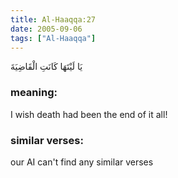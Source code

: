 ```yaml
---
title: Al-Haaqqa:27
date: 2005-09-06
tags: ["Al-Haaqqa"]
---
```

يَا لَيْتَهَا كَانَتِ الْقَاضِيَةَ
### meaning: 
I wish death had been the end of it all!
### similar verses: 

our AI can't find any similar verses




